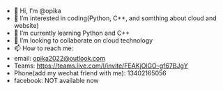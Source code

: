- 👋 Hi, I’m @opika
- 👀 I’m interested in coding(Python, C++, and somthing about cloud and website)
- 🌱 I’m currently learning Python and C++
- 💞️ I’m looking to collaborate on cloud technology
- 📫 How to reach me:
-   email: opika2022@outlook.com
-   Teams: https://teams.live.com/l/invite/FEAKjOlGO-gf67BJgY
-   Phone(add my wechat friend with me): 13402165056
-   facebook: NOT available now

<!---
A01-opika/A01-opika is a ✨ special ✨ repository because its `README.md` (this file) appears on your GitHub profile.
You can click the Preview link to take a look at your changes.
--->
